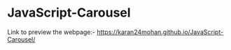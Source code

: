 # JavaScript-Carousel
Link to preview the webpage:- https://karan24mohan.github.io/JavaScript-Carousel/
